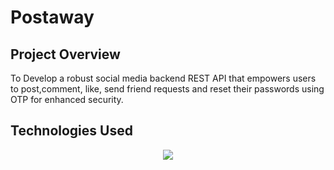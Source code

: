 # Postaway
Project Overview
-----------------------------------------------------------------------------------------------------------------------------------------------------------------------------------------------------------------------
To Develop a robust social media backend REST API that empowers users to post,comment, like, send friend requests and reset their passwords using OTP for enhanced security.

Technologies Used
-----------------------------------------------------------------------------------------------------------------------------------------------------------------------------------------------------------------------

<p align="center">
  <a href="https://skillicons.dev">
    <img src="https://skillicons.dev/icons?i=javascript,mongodb,postman,nodejs,express" />
  </a>
</p>
